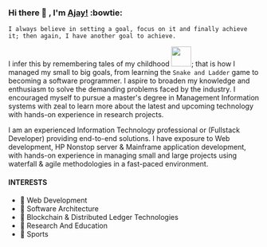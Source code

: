 ### Hi there 👋 , I'm [Ajay!](https://4j4yk.github.io) :bowtie:

`I always believe in setting a goal, focus on it and finally achieve it; then again, I have another goal to achieve.`

I infer this by remembering tales of my childhood <img src="https://emojis.slackmojis.com/emojis/images/1496454200/2375/gokukid.png" width="40"/>; that is how I managed my small to big goals, from learning the `Snake and Ladder` game to becoming a software programmer. I aspire to broaden my knowledge and enthusiasm to solve the demanding problems faced by the industry. I encouraged myself to pursue a master's degree in Management Information systems with zeal to learn more about the latest and upcoming technology with hands-on experience in research projects.

I am an experienced Information Technology professional or (Fullstack Developer) providing end-to-end solutions. I have exposure to Web development, HP Nonstop server & Mainframe application development, with hands-on experience in managing small and large projects using waterfall & agile methodologies in a fast-paced environment.

#### INTERESTS

- 🔭 Web Development
- 🔭 Software Architecture
- 🔭 Blockchain & Distributed Ledger Technologies
- 🔭 Research And Education
- :muscle: Sports 

<!--
**4j4yk/4j4yk** is a ✨ _special_ ✨ repository because its `README.md` (this file) appears on your GitHub profile.

Here are some ideas to get you started:

- 🔭 I’m currently working on ...
- 🌱 I’m currently learning ...
- 👯 I’m looking to collaborate on ...
- 🤔 I’m looking for help with ...
- 💬 Ask me about ...
- 📫 How to reach me: ...
- 😄 Pronouns: ...
- ⚡ Fun fact: ...
-->
